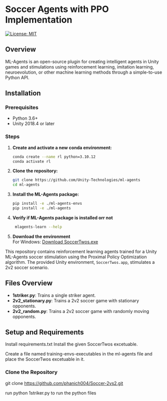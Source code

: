 # Soccer Agents with PPO Implementation


[![License: MIT](https://img.shields.io/badge/License-MIT-yellow.svg)](https://opensource.org/licenses/MIT)

## Overview

ML-Agents is an open-source plugin for creating intelligent agents in Unity games and stimulations using reinforcement learning, imitation learning, neuroevolution, or other machine learning methods through a simple-to-use Python API.

## Installation

### Prerequisites

- Python 3.6+
- Unity 2018.4 or later

### Steps

1. **Create and activate a new conda environment:**

    ```sh
    conda create --name rl python=3.10.12
    conda activate rl
    ```
2. **Clone the repository:**

    ```sh
    git clone https://github.com/Unity-Technologies/ml-agents
    cd ml-agents
    ```

3. **Install the ML-Agents package:**

    ```sh
    pip install -e ./ml-agents-envs
    pip install -e ./ml-agents
    ```
4. **Verify if ML-Agents package is installed orr not**
   ```sh
    mlagents-learn --help
    ```
5. **Download the environment**<br>
   For Windows: [Download SoccerTwos.exe](https://github.com/phanich004/Soccer-2vs2/blob/main/SoccerTwos/SoccerTwos/SoccerTwos.exe)
   
   


This repository contains reinforcement learning agents trained for a Unity ML-Agents soccer stimulation using the Proximal Policy Optimization algorithm. The provided Unity environment, `SoccerTwos.app`, stimulates a 2v2 soccer scenario.

## Files Overview
- **1striker.py**: Trains a single striker agent.
- **2v2_stationary.py**: Trains a 2v2 soccer game with stationary opponents.
- **2v2_random.py**: Trains a 2v2 soccer game with randomly moving opponents.

## Setup and Requirements
Install requirements.txt
Install the given SoccerTwos excetuable.


Create a file named training-envs-executables in the ml-agents file and place the SoccerTwos excetuable in it.


### Clone the Repository

git clone https://github.com/phanich004/Soccer-2vs2.git

run python 1striker.py to run the python files

